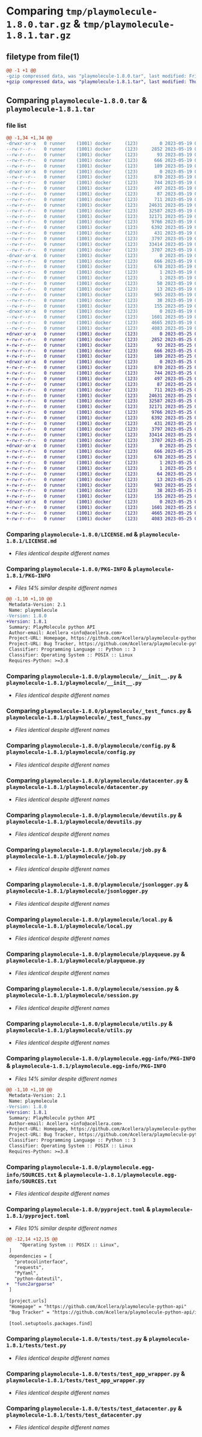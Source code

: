 # Comparing `tmp/playmolecule-1.8.0.tar.gz` & `tmp/playmolecule-1.8.1.tar.gz`

## filetype from file(1)

```diff
@@ -1 +1 @@
-gzip compressed data, was "playmolecule-1.8.0.tar", last modified: Fri May 19 08:09:27 2023, max compression
+gzip compressed data, was "playmolecule-1.8.1.tar", last modified: Thu May 25 07:55:07 2023, max compression
```

## Comparing `playmolecule-1.8.0.tar` & `playmolecule-1.8.1.tar`

### file list

```diff
@@ -1,34 +1,34 @@
-drwxr-xr-x   0 runner    (1001) docker     (123)        0 2023-05-19 08:09:27.680864 playmolecule-1.8.0/
--rw-r--r--   0 runner    (1001) docker     (123)     2852 2023-05-19 08:09:04.000000 playmolecule-1.8.0/LICENSE.md
--rw-r--r--   0 runner    (1001) docker     (123)       93 2023-05-19 08:09:04.000000 playmolecule-1.8.0/MANIFEST.in
--rw-r--r--   0 runner    (1001) docker     (123)      666 2023-05-19 08:09:27.680864 playmolecule-1.8.0/PKG-INFO
--rw-r--r--   0 runner    (1001) docker     (123)      189 2023-05-19 08:09:04.000000 playmolecule-1.8.0/README.md
-drwxr-xr-x   0 runner    (1001) docker     (123)        0 2023-05-19 08:09:27.680864 playmolecule-1.8.0/playmolecule/
--rw-r--r--   0 runner    (1001) docker     (123)      870 2023-05-19 08:09:04.000000 playmolecule-1.8.0/playmolecule/__init__.py
--rw-r--r--   0 runner    (1001) docker     (123)      744 2023-05-19 08:09:04.000000 playmolecule-1.8.0/playmolecule/_test_funcs.py
--rw-r--r--   0 runner    (1001) docker     (123)      497 2023-05-19 08:09:27.680864 playmolecule-1.8.0/playmolecule/_version.py
--rw-r--r--   0 runner    (1001) docker     (123)       87 2023-05-19 08:09:04.000000 playmolecule-1.8.0/playmolecule/config.ini
--rw-r--r--   0 runner    (1001) docker     (123)      711 2023-05-19 08:09:04.000000 playmolecule-1.8.0/playmolecule/config.py
--rw-r--r--   0 runner    (1001) docker     (123)    24631 2023-05-19 08:09:04.000000 playmolecule-1.8.0/playmolecule/datacenter.py
--rw-r--r--   0 runner    (1001) docker     (123)    32587 2023-05-19 08:09:04.000000 playmolecule-1.8.0/playmolecule/devutils.py
--rw-r--r--   0 runner    (1001) docker     (123)    32171 2023-05-19 08:09:04.000000 playmolecule-1.8.0/playmolecule/job.py
--rw-r--r--   0 runner    (1001) docker     (123)     9766 2023-05-19 08:09:04.000000 playmolecule-1.8.0/playmolecule/jsonlogger.py
--rw-r--r--   0 runner    (1001) docker     (123)     6392 2023-05-19 08:09:04.000000 playmolecule-1.8.0/playmolecule/local.py
--rw-r--r--   0 runner    (1001) docker     (123)      431 2023-05-19 08:09:04.000000 playmolecule-1.8.0/playmolecule/logging.ini
--rw-r--r--   0 runner    (1001) docker     (123)     3797 2023-05-19 08:09:04.000000 playmolecule-1.8.0/playmolecule/playqueue.py
--rw-r--r--   0 runner    (1001) docker     (123)    33414 2023-05-19 08:09:04.000000 playmolecule-1.8.0/playmolecule/session.py
--rw-r--r--   0 runner    (1001) docker     (123)     3707 2023-05-19 08:09:04.000000 playmolecule-1.8.0/playmolecule/utils.py
-drwxr-xr-x   0 runner    (1001) docker     (123)        0 2023-05-19 08:09:27.680864 playmolecule-1.8.0/playmolecule.egg-info/
--rw-r--r--   0 runner    (1001) docker     (123)      666 2023-05-19 08:09:27.000000 playmolecule-1.8.0/playmolecule.egg-info/PKG-INFO
--rw-r--r--   0 runner    (1001) docker     (123)      678 2023-05-19 08:09:27.000000 playmolecule-1.8.0/playmolecule.egg-info/SOURCES.txt
--rw-r--r--   0 runner    (1001) docker     (123)        1 2023-05-19 08:09:27.000000 playmolecule-1.8.0/playmolecule.egg-info/dependency_links.txt
--rw-r--r--   0 runner    (1001) docker     (123)        1 2023-05-19 08:09:27.000000 playmolecule-1.8.0/playmolecule.egg-info/not-zip-safe
--rw-r--r--   0 runner    (1001) docker     (123)       50 2023-05-19 08:09:27.000000 playmolecule-1.8.0/playmolecule.egg-info/requires.txt
--rw-r--r--   0 runner    (1001) docker     (123)       13 2023-05-19 08:09:27.000000 playmolecule-1.8.0/playmolecule.egg-info/top_level.txt
--rw-r--r--   0 runner    (1001) docker     (123)      965 2023-05-19 08:09:04.000000 playmolecule-1.8.0/pyproject.toml
--rw-r--r--   0 runner    (1001) docker     (123)       38 2023-05-19 08:09:27.680864 playmolecule-1.8.0/setup.cfg
--rw-r--r--   0 runner    (1001) docker     (123)      155 2023-05-19 08:09:04.000000 playmolecule-1.8.0/setup.py
-drwxr-xr-x   0 runner    (1001) docker     (123)        0 2023-05-19 08:09:27.680864 playmolecule-1.8.0/tests/
--rw-r--r--   0 runner    (1001) docker     (123)     1601 2023-05-19 08:09:04.000000 playmolecule-1.8.0/tests/test.py
--rw-r--r--   0 runner    (1001) docker     (123)     4665 2023-05-19 08:09:04.000000 playmolecule-1.8.0/tests/test_app_wrapper.py
--rw-r--r--   0 runner    (1001) docker     (123)     4083 2023-05-19 08:09:04.000000 playmolecule-1.8.0/tests/test_datacenter.py
+drwxr-xr-x   0 runner    (1001) docker     (123)        0 2023-05-25 07:55:07.852924 playmolecule-1.8.1/
+-rw-r--r--   0 runner    (1001) docker     (123)     2852 2023-05-25 07:54:49.000000 playmolecule-1.8.1/LICENSE.md
+-rw-r--r--   0 runner    (1001) docker     (123)       93 2023-05-25 07:54:49.000000 playmolecule-1.8.1/MANIFEST.in
+-rw-r--r--   0 runner    (1001) docker     (123)      666 2023-05-25 07:55:07.852924 playmolecule-1.8.1/PKG-INFO
+-rw-r--r--   0 runner    (1001) docker     (123)      189 2023-05-25 07:54:49.000000 playmolecule-1.8.1/README.md
+drwxr-xr-x   0 runner    (1001) docker     (123)        0 2023-05-25 07:55:07.852924 playmolecule-1.8.1/playmolecule/
+-rw-r--r--   0 runner    (1001) docker     (123)      870 2023-05-25 07:54:49.000000 playmolecule-1.8.1/playmolecule/__init__.py
+-rw-r--r--   0 runner    (1001) docker     (123)      744 2023-05-25 07:54:49.000000 playmolecule-1.8.1/playmolecule/_test_funcs.py
+-rw-r--r--   0 runner    (1001) docker     (123)      497 2023-05-25 07:55:07.852924 playmolecule-1.8.1/playmolecule/_version.py
+-rw-r--r--   0 runner    (1001) docker     (123)       87 2023-05-25 07:54:49.000000 playmolecule-1.8.1/playmolecule/config.ini
+-rw-r--r--   0 runner    (1001) docker     (123)      711 2023-05-25 07:54:49.000000 playmolecule-1.8.1/playmolecule/config.py
+-rw-r--r--   0 runner    (1001) docker     (123)    24631 2023-05-25 07:54:49.000000 playmolecule-1.8.1/playmolecule/datacenter.py
+-rw-r--r--   0 runner    (1001) docker     (123)    32587 2023-05-25 07:54:49.000000 playmolecule-1.8.1/playmolecule/devutils.py
+-rw-r--r--   0 runner    (1001) docker     (123)    32171 2023-05-25 07:54:49.000000 playmolecule-1.8.1/playmolecule/job.py
+-rw-r--r--   0 runner    (1001) docker     (123)     9766 2023-05-25 07:54:49.000000 playmolecule-1.8.1/playmolecule/jsonlogger.py
+-rw-r--r--   0 runner    (1001) docker     (123)     6392 2023-05-25 07:54:49.000000 playmolecule-1.8.1/playmolecule/local.py
+-rw-r--r--   0 runner    (1001) docker     (123)      431 2023-05-25 07:54:49.000000 playmolecule-1.8.1/playmolecule/logging.ini
+-rw-r--r--   0 runner    (1001) docker     (123)     3797 2023-05-25 07:54:49.000000 playmolecule-1.8.1/playmolecule/playqueue.py
+-rw-r--r--   0 runner    (1001) docker     (123)    33414 2023-05-25 07:54:49.000000 playmolecule-1.8.1/playmolecule/session.py
+-rw-r--r--   0 runner    (1001) docker     (123)     3707 2023-05-25 07:54:49.000000 playmolecule-1.8.1/playmolecule/utils.py
+drwxr-xr-x   0 runner    (1001) docker     (123)        0 2023-05-25 07:55:07.852924 playmolecule-1.8.1/playmolecule.egg-info/
+-rw-r--r--   0 runner    (1001) docker     (123)      666 2023-05-25 07:55:07.000000 playmolecule-1.8.1/playmolecule.egg-info/PKG-INFO
+-rw-r--r--   0 runner    (1001) docker     (123)      678 2023-05-25 07:55:07.000000 playmolecule-1.8.1/playmolecule.egg-info/SOURCES.txt
+-rw-r--r--   0 runner    (1001) docker     (123)        1 2023-05-25 07:55:07.000000 playmolecule-1.8.1/playmolecule.egg-info/dependency_links.txt
+-rw-r--r--   0 runner    (1001) docker     (123)        1 2023-05-25 07:55:07.000000 playmolecule-1.8.1/playmolecule.egg-info/not-zip-safe
+-rw-r--r--   0 runner    (1001) docker     (123)       64 2023-05-25 07:55:07.000000 playmolecule-1.8.1/playmolecule.egg-info/requires.txt
+-rw-r--r--   0 runner    (1001) docker     (123)       13 2023-05-25 07:55:07.000000 playmolecule-1.8.1/playmolecule.egg-info/top_level.txt
+-rw-r--r--   0 runner    (1001) docker     (123)      983 2023-05-25 07:54:49.000000 playmolecule-1.8.1/pyproject.toml
+-rw-r--r--   0 runner    (1001) docker     (123)       38 2023-05-25 07:55:07.852924 playmolecule-1.8.1/setup.cfg
+-rw-r--r--   0 runner    (1001) docker     (123)      155 2023-05-25 07:54:49.000000 playmolecule-1.8.1/setup.py
+drwxr-xr-x   0 runner    (1001) docker     (123)        0 2023-05-25 07:55:07.852924 playmolecule-1.8.1/tests/
+-rw-r--r--   0 runner    (1001) docker     (123)     1601 2023-05-25 07:54:49.000000 playmolecule-1.8.1/tests/test.py
+-rw-r--r--   0 runner    (1001) docker     (123)     4665 2023-05-25 07:54:49.000000 playmolecule-1.8.1/tests/test_app_wrapper.py
+-rw-r--r--   0 runner    (1001) docker     (123)     4083 2023-05-25 07:54:49.000000 playmolecule-1.8.1/tests/test_datacenter.py
```

### Comparing `playmolecule-1.8.0/LICENSE.md` & `playmolecule-1.8.1/LICENSE.md`

 * *Files identical despite different names*

### Comparing `playmolecule-1.8.0/PKG-INFO` & `playmolecule-1.8.1/PKG-INFO`

 * *Files 14% similar despite different names*

```diff
@@ -1,10 +1,10 @@
 Metadata-Version: 2.1
 Name: playmolecule
-Version: 1.8.0
+Version: 1.8.1
 Summary: PlayMolecule python API
 Author-email: Acellera <info@acellera.com>
 Project-URL: Homepage, https://github.com/Acellera/playmolecule-python-api
 Project-URL: Bug Tracker, https://github.com/Acellera/playmolecule-python-api/issues
 Classifier: Programming Language :: Python :: 3
 Classifier: Operating System :: POSIX :: Linux
 Requires-Python: >=3.8
```

### Comparing `playmolecule-1.8.0/playmolecule/__init__.py` & `playmolecule-1.8.1/playmolecule/__init__.py`

 * *Files identical despite different names*

### Comparing `playmolecule-1.8.0/playmolecule/_test_funcs.py` & `playmolecule-1.8.1/playmolecule/_test_funcs.py`

 * *Files identical despite different names*

### Comparing `playmolecule-1.8.0/playmolecule/config.py` & `playmolecule-1.8.1/playmolecule/config.py`

 * *Files identical despite different names*

### Comparing `playmolecule-1.8.0/playmolecule/datacenter.py` & `playmolecule-1.8.1/playmolecule/datacenter.py`

 * *Files identical despite different names*

### Comparing `playmolecule-1.8.0/playmolecule/devutils.py` & `playmolecule-1.8.1/playmolecule/devutils.py`

 * *Files identical despite different names*

### Comparing `playmolecule-1.8.0/playmolecule/job.py` & `playmolecule-1.8.1/playmolecule/job.py`

 * *Files identical despite different names*

### Comparing `playmolecule-1.8.0/playmolecule/jsonlogger.py` & `playmolecule-1.8.1/playmolecule/jsonlogger.py`

 * *Files identical despite different names*

### Comparing `playmolecule-1.8.0/playmolecule/local.py` & `playmolecule-1.8.1/playmolecule/local.py`

 * *Files identical despite different names*

### Comparing `playmolecule-1.8.0/playmolecule/playqueue.py` & `playmolecule-1.8.1/playmolecule/playqueue.py`

 * *Files identical despite different names*

### Comparing `playmolecule-1.8.0/playmolecule/session.py` & `playmolecule-1.8.1/playmolecule/session.py`

 * *Files identical despite different names*

### Comparing `playmolecule-1.8.0/playmolecule/utils.py` & `playmolecule-1.8.1/playmolecule/utils.py`

 * *Files identical despite different names*

### Comparing `playmolecule-1.8.0/playmolecule.egg-info/PKG-INFO` & `playmolecule-1.8.1/playmolecule.egg-info/PKG-INFO`

 * *Files 14% similar despite different names*

```diff
@@ -1,10 +1,10 @@
 Metadata-Version: 2.1
 Name: playmolecule
-Version: 1.8.0
+Version: 1.8.1
 Summary: PlayMolecule python API
 Author-email: Acellera <info@acellera.com>
 Project-URL: Homepage, https://github.com/Acellera/playmolecule-python-api
 Project-URL: Bug Tracker, https://github.com/Acellera/playmolecule-python-api/issues
 Classifier: Programming Language :: Python :: 3
 Classifier: Operating System :: POSIX :: Linux
 Requires-Python: >=3.8
```

### Comparing `playmolecule-1.8.0/playmolecule.egg-info/SOURCES.txt` & `playmolecule-1.8.1/playmolecule.egg-info/SOURCES.txt`

 * *Files identical despite different names*

### Comparing `playmolecule-1.8.0/pyproject.toml` & `playmolecule-1.8.1/pyproject.toml`

 * *Files 10% similar despite different names*

```diff
@@ -12,14 +12,15 @@
     "Operating System :: POSIX :: Linux",
 ]
 dependencies = [
   "protocolinterface",
   "requests",
   "PyYaml",
   "python-dateutil",
+  "func2argparse"
 ]
 
 [project.urls]
 "Homepage" = "https://github.com/Acellera/playmolecule-python-api"
 "Bug Tracker" = "https://github.com/Acellera/playmolecule-python-api/issues"
 
 [tool.setuptools.packages.find]
```

### Comparing `playmolecule-1.8.0/tests/test.py` & `playmolecule-1.8.1/tests/test.py`

 * *Files identical despite different names*

### Comparing `playmolecule-1.8.0/tests/test_app_wrapper.py` & `playmolecule-1.8.1/tests/test_app_wrapper.py`

 * *Files identical despite different names*

### Comparing `playmolecule-1.8.0/tests/test_datacenter.py` & `playmolecule-1.8.1/tests/test_datacenter.py`

 * *Files identical despite different names*

